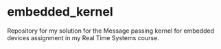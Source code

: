 # embedded_kernel
Repository for my solution for the Message passing kernel for embedded devices assignment in my Real Time Systems course.
